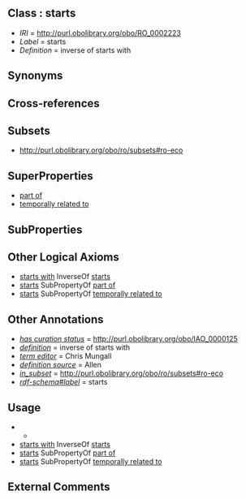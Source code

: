 
## Class : starts

 * *IRI* = http://purl.obolibrary.org/obo/RO_0002223
 * *Label* = starts
 * *Definition* = inverse of starts with

## Synonyms


## Cross-references


## Subsets

 * http://purl.obolibrary.org/obo/ro/subsets#ro-eco

## SuperProperties

 * [part of](../../BFO/50/BFO_0000050.md)
 * [temporally related to](../../RO/22/RO_0002222.md)

## SubProperties


## Other Logical Axioms

 * [starts with](../../RO/24/RO_0002224.md) InverseOf [starts](../../RO/23/RO_0002223.md)
 * [starts](../../RO/23/RO_0002223.md) SubPropertyOf [part of](../../BFO/50/BFO_0000050.md)
 * [starts](../../RO/23/RO_0002223.md) SubPropertyOf [temporally related to](../../RO/22/RO_0002222.md)

## Other Annotations

 * *[has curation status](../../IAO/14/IAO_0000114.md)* = http://purl.obolibrary.org/obo/IAO_0000125
 * *[definition](../../IAO/15/IAO_0000115.md)* = inverse of starts with
 * *[term editor](../../IAO/17/IAO_0000117.md)* = Chris Mungall
 * *[definition source](../../IAO/19/IAO_0000119.md)* = Allen
 * *[in_subset](../../et/oboInOwl#inSubset.md)* = http://purl.obolibrary.org/obo/ro/subsets#ro-eco
 * *[rdf-schema#label](../../el/rdf-schema#label.md)* = starts

## Usage

 * -
 * [starts with](../../RO/24/RO_0002224.md) InverseOf [starts](../../RO/23/RO_0002223.md)
 * [starts](../../RO/23/RO_0002223.md) SubPropertyOf [part of](../../BFO/50/BFO_0000050.md)
 * [starts](../../RO/23/RO_0002223.md) SubPropertyOf [temporally related to](../../RO/22/RO_0002222.md)

## External Comments

